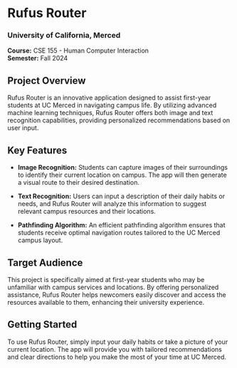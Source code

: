 # Rufus Router

### University of California, Merced  
**Course:** CSE 155 - Human Computer Interaction  
**Semester:** Fall 2024  

## Project Overview

Rufus Router is an innovative application designed to assist first-year students at UC Merced in navigating campus life. By utilizing advanced machine learning techniques, Rufus Router offers both image and text recognition capabilities, providing personalized recommendations based on user input.

## Key Features

- **Image Recognition:** Students can capture images of their surroundings to identify their current location on campus. The app will then generate a visual route to their desired destination.
  
- **Text Recognition:** Users can input a description of their daily habits or needs, and Rufus Router will analyze this information to suggest relevant campus resources and their locations.

- **Pathfinding Algorithm:** An efficient pathfinding algorithm ensures that students receive optimal navigation routes tailored to the UC Merced campus layout.

## Target Audience

This project is specifically aimed at first-year students who may be unfamiliar with campus services and locations. By offering personalized assistance, Rufus Router helps newcomers easily discover and access the resources available to them, enhancing their university experience.

## Getting Started

To use Rufus Router, simply input your daily habits or take a picture of your current location. The app will provide you with tailored recommendations and clear directions to help you make the most of your time at UC Merced.
